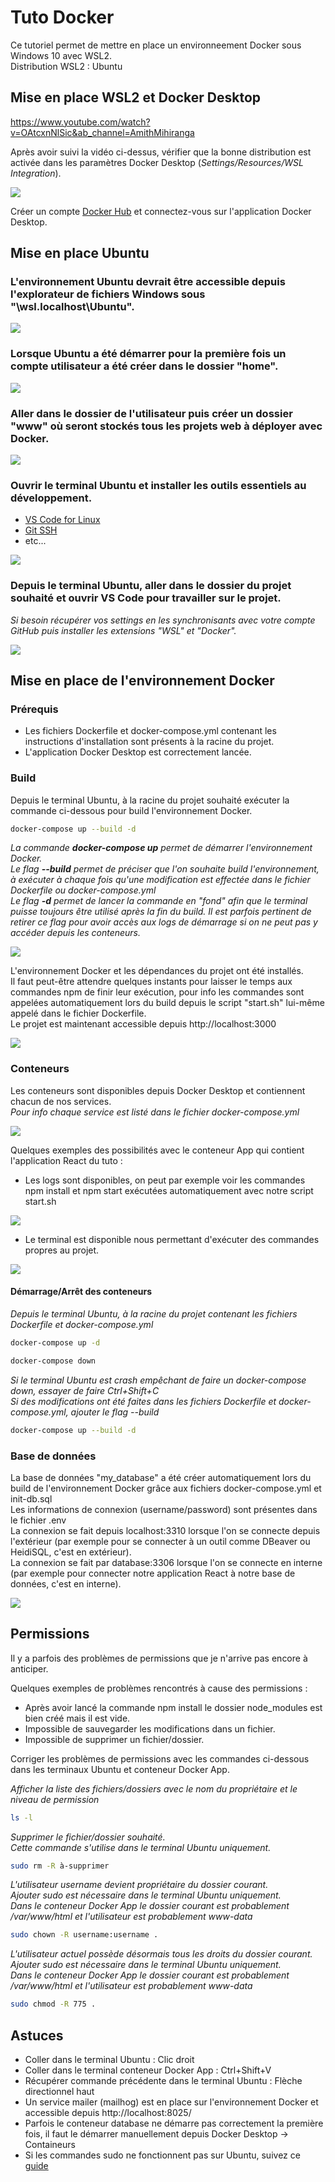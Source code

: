 # Tuto Docker
Ce tutoriel permet de mettre en place un environneement Docker sous Windows 10 avec WSL2.\
Distribution WSL2 : Ubuntu

## Mise en place WSL2 et Docker Desktop
https://www.youtube.com/watch?v=OAtcxnNlSic&ab_channel=AmithMihiranga

Après avoir suivi la vidéo ci-dessus, vérifier que la bonne distribution est activée dans les paramètres Docker Desktop (*Settings/Resources/WSL Integration*).

![](img/Screenshot_1.png)

Créer un compte [Docker Hub](https://hub.docker.com/) et connectez-vous sur l'application Docker Desktop.

## Mise en place Ubuntu
### L'environnement Ubuntu devrait être accessible depuis l'explorateur de fichiers Windows sous "\\wsl.localhost\Ubuntu".

![](img/Screenshot_2.png)

### Lorsque Ubuntu a été démarrer pour la première fois un compte utilisateur a été créer dans le dossier "home".

![](img/Screenshot_3.png)

### Aller dans le dossier de  l'utilisateur puis créer un dossier "www" où seront stockés tous les projets web à déployer avec Docker.

![](img/Screenshot_4.png)

### Ouvrir le terminal Ubuntu et installer les outils essentiels au développement.
- [VS Code for Linux](https://code.visualstudio.com/docs/setup/linux)
- [Git SSH](https://docs.github.com/en/authentication/connecting-to-github-with-ssh/generating-a-new-ssh-key-and-adding-it-to-the-ssh-agent)
- etc...

![](img/Screenshot_5.png)


### Depuis le terminal Ubuntu, aller dans le dossier du projet souhaité et ouvrir VS Code pour travailler sur le projet.
*Si besoin récupérer vos settings en les synchronisants avec votre compte GitHub puis installer les extensions "WSL" et "Docker".*

![](img/Screenshot_6.png)

## Mise en place de l'environnement Docker

### Prérequis
- Les fichiers Dockerfile et docker-compose.yml contenant les instructions d'installation sont présents à la racine du projet.
- L'application Docker Desktop est correctement lancée.

### Build
Depuis le terminal Ubuntu, à la racine du projet souhaité exécuter la commande ci-dessous pour build l'environnement Docker.
```bash
docker-compose up --build -d
```
*La commande **docker-compose up** permet de démarrer l'environnement Docker.*\
*Le flag **--build** permet de préciser que l'on souhaite build l'environnement, à exécuter à chaque fois qu'une modification est effectée dans le fichier Dockerfile ou docker-compose.yml*\
*Le flag **-d** permet de lancer la commande en "fond" afin que le terminal puisse toujours être utilisé après la fin du build. Il est parfois pertinent de retirer ce flag pour avoir accès aux logs de démarrage si on ne peut pas y accéder depuis les conteneurs.*

![](img/Screenshot_7.png)

L'environnement Docker et les dépendances du projet ont été installés.\
Il faut peut-être attendre quelques instants pour laisser le temps aux commandes npm de finir leur exécution, pour info les commandes sont appelées automatiquement lors du build depuis le script "start.sh" lui-même appelé dans le fichier Dockerfile.\
Le projet est maintenant accessible depuis http://localhost:3000

![](img/Screenshot_8.png)

### Conteneurs
Les conteneurs sont disponibles depuis Docker Desktop et contiennent chacun de nos services.\
*Pour info chaque service est listé dans le fichier docker-compose.yml*

![](img/Screenshot_9.png)

Quelques exemples des possibilités avec le conteneur App qui contient l'application React du tuto :
- Les logs sont disponibles, on peut par exemple voir les commandes npm install et npm start exécutées automatiquement avec notre script start.sh

![](img/Screenshot_10.png)
- Le terminal est disponible nous permettant d'exécuter des commandes propres au projet.

![](img/Screenshot_11.png)

#### Démarrage/Arrêt des conteneurs
*Depuis le terminal Ubuntu, à la racine du projet contenant les fichiers Dockerfile et docker-compose.yml*
```bash
docker-compose up -d
```
```bash
docker-compose down
```
*Si le terminal Ubuntu est crash empêchant de faire un docker-compose down, essayer de faire Ctrl+Shift+C*\
*Si des modifications ont été faites dans les fichiers Dockerfile et docker-compose.yml, ajouter le flag --build*
```bash
docker-compose up --build -d
```

### Base de données
La base de données "my_database" a été créer automatiquement lors du build de l'environnement Docker grâce aux fichiers docker-compose.yml et init-db.sql\
Les informations de connexion (username/password) sont présentes dans le fichier .env\
La connexion se fait depuis localhost:3310 lorsque l'on se connecte depuis l'extérieur (par exemple pour se connecter à un outil comme DBeaver ou HeidiSQL, c'est en extérieur).\
La connexion se fait par database:3306 lorsque l'on se connecte en interne (par exemple pour connecter notre application React à notre base de données, c'est en interne).

![](img/Screenshot_12.png)

## Permissions
Il y a parfois des problèmes de permissions que je n'arrive pas encore à anticiper.

Quelques exemples de problèmes rencontrés à cause des permissions :
- Après avoir lancé la commande npm install le dossier node_modules est bien créé mais il est vide.
- Impossible de sauvegarder les modifications dans un fichier.
- Impossible de supprimer un fichier/dossier.

Corriger les problèmes de permissions avec les commandes ci-dessous dans les terminaux Ubuntu et conteneur Docker App.

*Afficher la liste des fichiers/dossiers avec le nom du propriétaire et le niveau de permission*
```bash
ls -l
```
*Supprimer le fichier/dossier souhaité.*\
*Cette commande s'utilise dans le terminal Ubuntu uniquement.*
```bash
sudo rm -R à-supprimer
```
*L'utilisateur username devient propriétaire du dossier courant.*\
*Ajouter sudo est nécessaire dans le terminal Ubuntu uniquement.*\
*Dans le conteneur Docker App le dossier courant est probablement /var/www/html et l'utilisateur est probablement www-data*
```bash
sudo chown -R username:username .
```
*L'utilisateur actuel possède désormais tous les droits du dossier courant.*\
*Ajouter sudo est nécessaire dans le terminal Ubuntu uniquement.*\
*Dans le conteneur Docker App le dossier courant est probablement /var/www/html et l'utilisateur est probablement www-data*
```bash
sudo chmod -R 775 .
```

## Astuces
- Coller dans le terminal Ubuntu : Clic droit
- Coller dans le terminal conteneur Docker App : Ctrl+Shift+V
- Récupérer commande précédente dans le terminal Ubuntu : Flèche directionnel haut
- Un service mailer (mailhog) est en place sur l'environnement Docker et accessible depuis http://localhost:8025/
- Parfois le conteneur database ne démarre pas correctement la première fois, il faut le démarrer manuellement depuis Docker Desktop -> Containeurs
- Si les commandes sudo ne fonctionnent pas sur Ubuntu, suivez ce [guide](https://www.it-connect.fr/commande-sudo-comment-configurer-sudoers-sous-linux/)
